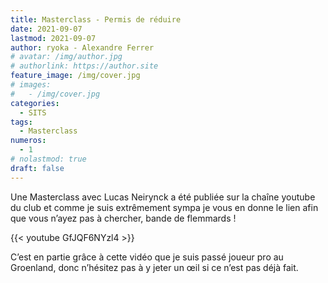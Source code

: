 ```yaml
---
title: Masterclass - Permis de réduire
date: 2021-09-07
lastmod: 2021-09-07
author: ryoka - Alexandre Ferrer
# avatar: /img/author.jpg
# authorlink: https://author.site
feature_image: /img/cover.jpg
# images:
#   - /img/cover.jpg
categories:
  - SITS
tags:
  - Masterclass
numeros: 
  - 1
# nolastmod: true
draft: false
---
```


Une Masterclass avec Lucas Neirynck a été publiée sur la chaîne youtube du club et comme je suis extrêmement sympa je vous en donne le lien afin que vous n’ayez pas à chercher, bande de flemmards !

<!--more-->

{{< youtube GfJQF6NYzl4 >}}



C’est en partie grâce à cette vidéo que je suis passé joueur pro au Groenland, donc n’hésitez pas à y jeter un œil si ce n’est pas déjà fait.

